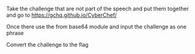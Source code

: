Take the challenge that are not part of the speech and put them together and go to https://gchq.github.io/CyberChef/

Once there use the from base64 module and input the challenge as one phrase

Convert the challenge to the flag
